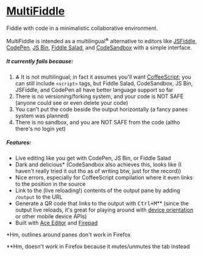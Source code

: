# [MultiFiddle](https://multifiddle.ml/#hello-world)
Fiddle with code in a minimalistic collaborative environment.

MultiFiddle is intended as a multilingual<strong><sup>⁂</sup></strong> alternative to
editors like [JSFiddle][], [CodePen][], [JS Bin][], [Fiddle Salad][], and [CodeSandbox][]
with a simple interface.

##### It currently fails because:

1. **⁂** It is not multilingual;
   in fact it assumes you'll want [CoffeeScript][];
   you can still include `<script>` tags, but
   Fiddle Salad, CodeSandbox, JS Bin, JSFiddle, and CodePen all have better language support so far
2. There is no versioning/forking system, and your code is NOT SAFE (anyone could see or even delete your code)
3. You can't put the code beside the output horizontally (a fancy panes system was planned)
4. There is no sandbox, and you are NOT SAFE from the code (altho there's no login yet)

##### Features:

* Live editing like you get with CodePen, JS Bin, or Fiddle Salad
* Dark and delicious\* (CodeSandbox also achieves this, looks like (I haven't really tried it out tho as of writing btw, just for the record))
* Nice errors, especially for CoffeeScript compilation where it even links to the position in the source
* Link to the (live reloading!) contents of the output pane by adding `/output` to the URL
* Generate a QR code that links to the output with <kbd>Ctrl+M</kbd>\**
  (since the output live reloads,
  it's great for playing around with [device orientation](https://multifiddle.ml/#device-orientation-II)
  or other mobile device APIs)
* Built with [Ace Editor][] and [Firepad][]

\*Hm, outlines around panes don't work in Firefox

\*\*Hm, doesn't work in Firefox because it mutes/unmutes the tab instead

[JSFiddle]: https://jsfiddle.net/
[CodePen]: https://codepen.io/
[JS Bin]: https://jsbin.com/
[Fiddle Salad]: http://fiddlesalad.com/
[CodeSandbox]: https://codesandbox.io
[CoffeeScript]: https://coffeescript.org/
[Ace Editor]: https://ace.c9.io/
[Firepad]: https://firepad.io/
